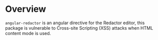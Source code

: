 # Overview

`angular-redactor` is an angular directive for the Redactor editor, this package is vulnerable to Cross-site Scripting (XSS) attacks when HTML content mode is used.
  

